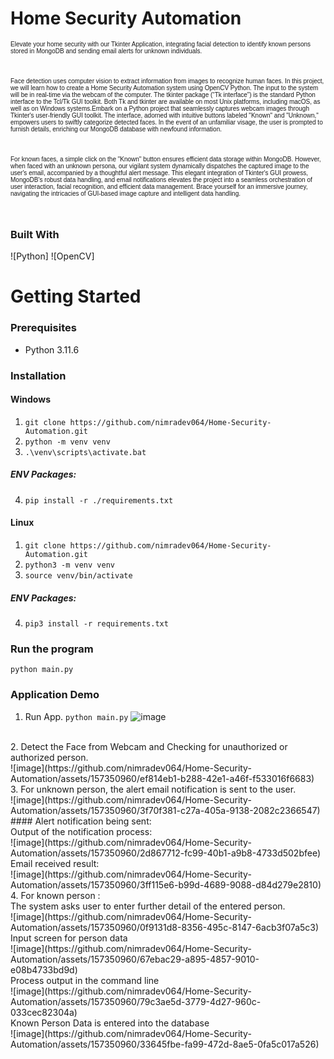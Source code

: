 # Home Security Automation

 <p style="font-size: 10px; font-family: 'Arial', sans-serif;">Elevate your home security with our Tkinter Application, integrating facial detection to identify known persons stored in MongoDB and sending email alerts for unknown individuals.</p><br>
 <p style="font-size: 10px; font-family: 'Arial', sans-serif;"> Face detection uses computer vision to extract information from images to recognize human faces. In this project, we will learn how to create a Home Security Automation system using OpenCV Python. The input to the system will be in real-time via the webcam of the computer. The tkinter package (“Tk interface”) is the standard Python interface to the Tcl/Tk GUI toolkit. Both Tk and tkinter are available on most Unix platforms, including macOS, as well as on Windows systems.Embark on a Python project that seamlessly captures webcam images through Tkinter's user-friendly GUI toolkit. The interface, adorned with intuitive buttons labeled "Known" and "Unknown," empowers users to swiftly categorize detected faces. In the event of an unfamiliar visage, the user is prompted to furnish details, enriching our MongoDB database with newfound information.</p><br>
<p style="font-size: 10px; font-family: 'Arial', sans-serif;">For known faces, a simple click on the "Known" button ensures efficient data storage within MongoDB. However, when faced with an unknown persona, our vigilant system dynamically dispatches the captured image to the user's email, accompanied by a thoughtful alert message. This elegant integration of Tkinter's GUI prowess, MongoDB's robust data handling, and email notifications elevates the project into a seamless orchestration of user interaction, facial recognition, and efficient data management. Brace yourself for an immersive journey, navigating the intricacies of GUI-based image capture and intelligent data handling.</p><br> 

### Built With

![Python]  ![OpenCV] 

# Getting Started

### Prerequisites

* Python 3.11.6

### Installation  

#### Windows  
  
1. `git clone https://github.com/nimradev064/Home-Security-Automation.git`  
2. `python -m venv venv`  
3. `.\venv\scripts\activate.bat`  
##### ENV Packages:  
4.  `pip install -r ./requirements.txt`

#### Linux  
  
1. `git clone https://github.com/nimradev064/Home-Security-Automation.git`  
2. `python3 -m venv venv`  
3. `source venv/bin/activate`
##### ENV Packages:  
4. `pip3 install -r requirements.txt`


### Run the program

`python main.py`

### Application Demo 

1. Run App.
   `python main.py`
![image](https://github.com/nimradev064/Home-Security-Automation/assets/157350960/eafbc237-7ed6-4c7f-896b-a88f894da4fc)
 <br>
2. Detect the Face from Webcam and Checking for unauthorized or authorized person.<br>
   ![image](https://github.com/nimradev064/Home-Security-Automation/assets/157350960/ef814eb1-b288-42e1-a46f-f533016f6683)
<br>
3. For unknown person, the alert email notification is sent to the user. <br>
   ![image](https://github.com/nimradev064/Home-Security-Automation/assets/157350960/3f70f381-c27a-405a-9138-2082c2366547)
#### Alert notification being sent: <br>
Output of the notification process:  <br>
   ![image](https://github.com/nimradev064/Home-Security-Automation/assets/157350960/2d867712-fc99-40b1-a9b8-4733d502bfee)
Email received result: <br>
![image](https://github.com/nimradev064/Home-Security-Automation/assets/157350960/3ff115e6-b99d-4689-9088-d84d279e2810)

<br>
4. For known person : <br>
The system asks user to enter further detail of the entered person. <br>
![image](https://github.com/nimradev064/Home-Security-Automation/assets/157350960/0f9131d8-8356-495c-8147-6acb3f07a5c3)
<br>
Input screen for person data <br>
![image](https://github.com/nimradev064/Home-Security-Automation/assets/157350960/67ebac29-a895-4857-9010-e08b4733bd9d)
<br>
Process output in the command line <br>
![image](https://github.com/nimradev064/Home-Security-Automation/assets/157350960/79c3ae5d-3779-4d27-960c-033cec82304a)
<br>
Known Person Data is entered into the database <br>
![image](https://github.com/nimradev064/Home-Security-Automation/assets/157350960/33645fbe-fa99-472d-8ae5-0fa5c017a526)












   


